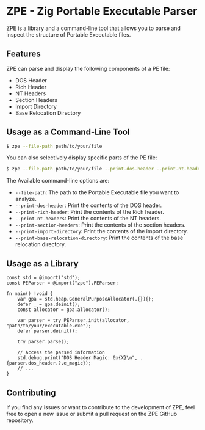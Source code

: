 # ZPE - Zig Portable Executable Parser

ZPE is a library and a command-line tool that allows you to parse and inspect the structure of Portable Executable files.

## Features

ZPE can parse and display the following components of a PE file:

- DOS Header
- Rich Header
- NT Headers
- Section Headers
- Import Directory
- Base Relocation Directory

## Usage as a Command-Line Tool

```sh
$ zpe --file-path path/to/your/file
```

You can also selectively display specific parts of the PE file:

```sh
$ zpe --file-path path/to/your/file --print-dos-header --print-nt-headers
```

The Available command-line options are:

- `--file-path`: The path to the Portable Executable file you want to analyze.
- `--print-dos-header`: Print the contents of the DOS header.
- `--print-rich-header`: Print the contents of the Rich header.
- `--print-nt-headers`: Print the contents of the NT headers.
- `--print-section-headers`: Print the contents of the section headers.
- `--print-import-directory`: Print the contents of the import directory.
- `--print-base-relocation-directory`: Print the contents of the base relocation directory.

## Usage as a Library

```zig
const std = @import("std");
const PEParser = @import("zpe").PEParser;

fn main() !void {
    var gpa = std.heap.GeneralPurposeAllocator(.{}){};
    defer _ = gpa.deinit();
    const allocator = gpa.allocator();

    var parser = try PEParser.init(allocator, "path/to/your/executable.exe");
    defer parser.deinit();

    try parser.parse();

    // Access the parsed information
    std.debug.print("DOS Header Magic: 0x{X}\n", .{parser.dos_header.?.e_magic});
    // ...
}
```

## Contributing

If you find any issues or want to contribute to the development of ZPE, feel free to open a new issue or submit a pull request on the ZPE GitHub repository. 